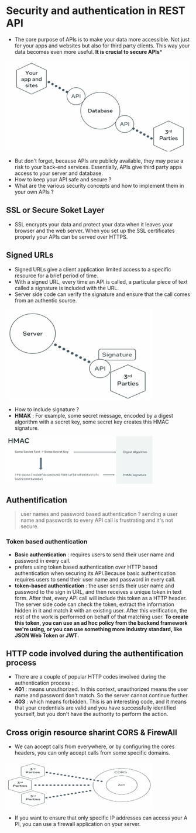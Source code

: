 
# Security and authentication in REST API
- The core purpose of APIs is to make your data more accessible. Not just for your apps and websites but also for third party clients. This way your data becomes even more useful. **It is crucial to secure APIs***

<img src="./images/API_accessible.png" width="500" height="250" alt="Security">

- But don't forget, because APIs are publicly available, they may pose a risk to your back-end services. Essentially, APIs give third party apps access to your server and database.
- How to keep your API safe and secure ?
- What are the various security concepts and how to implement them in your own APIs ?

## SSL or Secure Soket Layer
- SSL encrypts your data and protect your data when it leaves your browser and the web server. When you set up the SSL certificates properly your APIs can be served over HTTPS.

## Signed URLs
- Signed URLs give a client application limited access to a specific resource for a brief period of time. 
- With a signed URL, every time an API is called, a particular piece of text called a signature is included with the URL.
- Server side code can verify the signature and ensure that the call comes from an authentic source.
<img src="./images/Signature.png" width="400" height="250" alt="Security">

- How to include signature ?   
- **HMAK** : For example, some secret message, encoded by a digest algorithm with a secret key, some secret key creates this HMAC signature. 
<img src="./images/hmak.png" width="400" height="130" alt="Security">


## Authentification 
> user names and password based authentication ? sending a user name and passwords to every API call is frustrating and it's not secure.
### Token based authentication
- **Basic authentication** : requires users to send their user name and password in every call.
- prefers using token based authentication over HTTP based authentication when securing its API.Because basic authentication requires users to send their user name and password in every call.
- **token-based authentication** : the user sends their user name and password to the sign in URL, and then receives a unique token in text form. After that, every API call will include this token as a HTTP header. The server side code can check the token, extract the information hidden in it and match it with an existing user. After this verification, the rest of the work is performed on behalf of that matching user. **To create this token, you can use an ad hoc policy from the backend framework we're using, or you can use something more industry standard, like JSON Web Token or JWT.**

## HTTP code involved during the authentification process
- There are a couple of popular HTTP codes involved during the authentication process :
- **401** : means unauthorized. In this context, unauthorized means the user name and password don't match. So the server cannot continue further.
- **403** : which means forbidden. This is an interesting code, and it means that your credentials are valid and you have successfully identified yourself, but you don't have the authority to perform the action.

## Cross origin resource sharint CORS & FirewAll
- We can accept calls from everywhere, or by configuring the cores headers, you can only accept calls from some specific domains.

<img src="./images/cors.png" width="400" height="130" alt="Security">

- If you want to ensure that only specific IP addresses can access your A PI, you can use a firewall application on your server.




